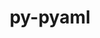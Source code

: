 ---
title: "py-pyaml"
layout: cache
categories: [package, develop]
meta: {"versions": ["21.8.3"], "compilers": ["gcc@=11.4.0", "gcc@=9.4.0", "oneapi@=2023.2.0", "oneapi@=2023.2.1"], "oss": ["ubuntu20.04"], "platforms": ["linux"], "targets": ["aarch64", "neoverse_v1", "ppc64le", "x86_64_v3"], "stacks": ["e4s", "e4s-arm", "e4s-neoverse_v1", "e4s-oneapi", "e4s-power", "root"], "num_specs": 37, "num_specs_by_stack": {"root": 37, "e4s-arm": 6, "e4s-neoverse_v1": 5, "e4s-power": 9, "e4s": 9, "e4s-oneapi": 8}}
spec_details: [{"hash": "u27nw7feb2g7qqhwtiojmmnxzfl243t2", "compiler": "gcc@=11.4.0", "versions": ["21.8.3"], "os": "ubuntu20.04", "platform": "linux", "target": "aarch64", "variants": ["build_system=python_pip"], "stacks": ["root", "e4s-arm"], "size": "-", "tarball": "https://binaries.spack.io/develop/build_cache/linux-ubuntu20.04-aarch64/gcc-11.4.0/py-pyaml-21.8.3/linux-ubuntu20.04-aarch64-gcc-11.4.0-py-pyaml-21.8.3-u27nw7feb2g7qqhwtiojmmnxzfl243t2.spack"}, {"hash": "2ntw76boi2ynzi4lpfjsl7kxrivwlsue", "compiler": "gcc@=11.4.0", "versions": ["21.8.3"], "os": "ubuntu20.04", "platform": "linux", "target": "aarch64", "variants": ["build_system=python_pip"], "stacks": ["root", "e4s-arm"], "size": "-", "tarball": "https://binaries.spack.io/develop/build_cache/linux-ubuntu20.04-aarch64/gcc-11.4.0/py-pyaml-21.8.3/linux-ubuntu20.04-aarch64-gcc-11.4.0-py-pyaml-21.8.3-2ntw76boi2ynzi4lpfjsl7kxrivwlsue.spack"}, {"hash": "mks53nw3ateuvs7ktejgruuc2yhl3hgq", "compiler": "gcc@=11.4.0", "versions": ["21.8.3"], "os": "ubuntu20.04", "platform": "linux", "target": "aarch64", "variants": ["build_system=python_pip"], "stacks": ["root", "e4s-arm"], "size": "-", "tarball": "https://binaries.spack.io/develop/build_cache/linux-ubuntu20.04-aarch64/gcc-11.4.0/py-pyaml-21.8.3/linux-ubuntu20.04-aarch64-gcc-11.4.0-py-pyaml-21.8.3-mks53nw3ateuvs7ktejgruuc2yhl3hgq.spack"}, {"hash": "6xxlwvgutshy6mnepfqvpbpa44w4hfan", "compiler": "gcc@=11.4.0", "versions": ["21.8.3"], "os": "ubuntu20.04", "platform": "linux", "target": "aarch64", "variants": ["build_system=python_pip"], "stacks": ["root", "e4s-arm"], "size": "-", "tarball": "https://binaries.spack.io/develop/build_cache/linux-ubuntu20.04-aarch64/gcc-11.4.0/py-pyaml-21.8.3/linux-ubuntu20.04-aarch64-gcc-11.4.0-py-pyaml-21.8.3-6xxlwvgutshy6mnepfqvpbpa44w4hfan.spack"}, {"hash": "db2uxqnka5xvh7cmcx7a4igpbbb4fgbc", "compiler": "gcc@=11.4.0", "versions": ["21.8.3"], "os": "ubuntu20.04", "platform": "linux", "target": "aarch64", "variants": ["build_system=python_pip"], "stacks": ["root", "e4s-arm"], "size": "-", "tarball": "https://binaries.spack.io/develop/build_cache/linux-ubuntu20.04-aarch64/gcc-11.4.0/py-pyaml-21.8.3/linux-ubuntu20.04-aarch64-gcc-11.4.0-py-pyaml-21.8.3-db2uxqnka5xvh7cmcx7a4igpbbb4fgbc.spack"}, {"hash": "odkkuy6qnu3q2qz7re5wamtzueealcds", "compiler": "gcc@=11.4.0", "versions": ["21.8.3"], "os": "ubuntu20.04", "platform": "linux", "target": "aarch64", "variants": ["build_system=python_pip"], "stacks": ["root", "e4s-arm"], "size": "-", "tarball": "https://binaries.spack.io/develop/build_cache/linux-ubuntu20.04-aarch64/gcc-11.4.0/py-pyaml-21.8.3/linux-ubuntu20.04-aarch64-gcc-11.4.0-py-pyaml-21.8.3-odkkuy6qnu3q2qz7re5wamtzueealcds.spack"}, {"hash": "laxbrjx7zqrmk5k2tfcttcppa7yxsg22", "compiler": "gcc@=11.4.0", "versions": ["21.8.3"], "os": "ubuntu20.04", "platform": "linux", "target": "neoverse_v1", "variants": ["build_system=python_pip"], "stacks": ["root", "e4s-neoverse_v1"], "size": "-", "tarball": "https://binaries.spack.io/develop/build_cache/linux-ubuntu20.04-neoverse_v1/gcc-11.4.0/py-pyaml-21.8.3/linux-ubuntu20.04-neoverse_v1-gcc-11.4.0-py-pyaml-21.8.3-laxbrjx7zqrmk5k2tfcttcppa7yxsg22.spack"}, {"hash": "okafjojhttkvhsysc666djp5n5aqx5je", "compiler": "gcc@=11.4.0", "versions": ["21.8.3"], "os": "ubuntu20.04", "platform": "linux", "target": "neoverse_v1", "variants": ["build_system=python_pip"], "stacks": ["root", "e4s-neoverse_v1"], "size": "-", "tarball": "https://binaries.spack.io/develop/build_cache/linux-ubuntu20.04-neoverse_v1/gcc-11.4.0/py-pyaml-21.8.3/linux-ubuntu20.04-neoverse_v1-gcc-11.4.0-py-pyaml-21.8.3-okafjojhttkvhsysc666djp5n5aqx5je.spack"}, {"hash": "bcnvtyikxo5bc6fsg3vmbipkgtm7iurf", "compiler": "gcc@=11.4.0", "versions": ["21.8.3"], "os": "ubuntu20.04", "platform": "linux", "target": "neoverse_v1", "variants": ["build_system=python_pip"], "stacks": ["root", "e4s-neoverse_v1"], "size": "-", "tarball": "https://binaries.spack.io/develop/build_cache/linux-ubuntu20.04-neoverse_v1/gcc-11.4.0/py-pyaml-21.8.3/linux-ubuntu20.04-neoverse_v1-gcc-11.4.0-py-pyaml-21.8.3-bcnvtyikxo5bc6fsg3vmbipkgtm7iurf.spack"}, {"hash": "6y3wucutx3bsi2t6lza3ur2vkut23l6j", "compiler": "gcc@=11.4.0", "versions": ["21.8.3"], "os": "ubuntu20.04", "platform": "linux", "target": "neoverse_v1", "variants": ["build_system=python_pip"], "stacks": ["root", "e4s-neoverse_v1"], "size": "-", "tarball": "https://binaries.spack.io/develop/build_cache/linux-ubuntu20.04-neoverse_v1/gcc-11.4.0/py-pyaml-21.8.3/linux-ubuntu20.04-neoverse_v1-gcc-11.4.0-py-pyaml-21.8.3-6y3wucutx3bsi2t6lza3ur2vkut23l6j.spack"}, {"hash": "524w75a67n7k3rjo4e5kl5iu5fk7lgcm", "compiler": "gcc@=11.4.0", "versions": ["21.8.3"], "os": "ubuntu20.04", "platform": "linux", "target": "neoverse_v1", "variants": ["build_system=python_pip"], "stacks": ["root", "e4s-neoverse_v1"], "size": "-", "tarball": "https://binaries.spack.io/develop/build_cache/linux-ubuntu20.04-neoverse_v1/gcc-11.4.0/py-pyaml-21.8.3/linux-ubuntu20.04-neoverse_v1-gcc-11.4.0-py-pyaml-21.8.3-524w75a67n7k3rjo4e5kl5iu5fk7lgcm.spack"}, {"hash": "wbdnm6saq6lcp6cdbdjy5z4ywsjlbsaj", "compiler": "gcc@=9.4.0", "versions": ["21.8.3"], "os": "ubuntu20.04", "platform": "linux", "target": "ppc64le", "variants": ["build_system=python_pip"], "stacks": ["e4s-power", "root"], "size": "-", "tarball": "https://binaries.spack.io/develop/build_cache/linux-ubuntu20.04-ppc64le/gcc-9.4.0/py-pyaml-21.8.3/linux-ubuntu20.04-ppc64le-gcc-9.4.0-py-pyaml-21.8.3-wbdnm6saq6lcp6cdbdjy5z4ywsjlbsaj.spack"}, {"hash": "tfpxvxupxz2jhjud4qmvpfi4xjn6gwzx", "compiler": "gcc@=9.4.0", "versions": ["21.8.3"], "os": "ubuntu20.04", "platform": "linux", "target": "ppc64le", "variants": ["build_system=python_pip"], "stacks": ["e4s-power", "root"], "size": "-", "tarball": "https://binaries.spack.io/develop/build_cache/linux-ubuntu20.04-ppc64le/gcc-9.4.0/py-pyaml-21.8.3/linux-ubuntu20.04-ppc64le-gcc-9.4.0-py-pyaml-21.8.3-tfpxvxupxz2jhjud4qmvpfi4xjn6gwzx.spack"}, {"hash": "5xtbx4nnqs3uwqfhytrwxyadbzznr44l", "compiler": "gcc@=9.4.0", "versions": ["21.8.3"], "os": "ubuntu20.04", "platform": "linux", "target": "ppc64le", "variants": ["build_system=python_pip"], "stacks": ["e4s-power", "root"], "size": "-", "tarball": "https://binaries.spack.io/develop/build_cache/linux-ubuntu20.04-ppc64le/gcc-9.4.0/py-pyaml-21.8.3/linux-ubuntu20.04-ppc64le-gcc-9.4.0-py-pyaml-21.8.3-5xtbx4nnqs3uwqfhytrwxyadbzznr44l.spack"}, {"hash": "jxxpyec45hikvx24cpux7j2zx6amblsa", "compiler": "gcc@=9.4.0", "versions": ["21.8.3"], "os": "ubuntu20.04", "platform": "linux", "target": "ppc64le", "variants": ["build_system=python_pip"], "stacks": ["e4s-power", "root"], "size": "-", "tarball": "https://binaries.spack.io/develop/build_cache/linux-ubuntu20.04-ppc64le/gcc-9.4.0/py-pyaml-21.8.3/linux-ubuntu20.04-ppc64le-gcc-9.4.0-py-pyaml-21.8.3-jxxpyec45hikvx24cpux7j2zx6amblsa.spack"}, {"hash": "brj4f2f372eg5p6qmjfnvnbgbii5kefx", "compiler": "gcc@=9.4.0", "versions": ["21.8.3"], "os": "ubuntu20.04", "platform": "linux", "target": "ppc64le", "variants": ["build_system=python_pip"], "stacks": ["e4s-power", "root"], "size": "-", "tarball": "https://binaries.spack.io/develop/build_cache/linux-ubuntu20.04-ppc64le/gcc-9.4.0/py-pyaml-21.8.3/linux-ubuntu20.04-ppc64le-gcc-9.4.0-py-pyaml-21.8.3-brj4f2f372eg5p6qmjfnvnbgbii5kefx.spack"}, {"hash": "ctf7shknkjwcgyy2wvwqabsxl35i4zam", "compiler": "gcc@=9.4.0", "versions": ["21.8.3"], "os": "ubuntu20.04", "platform": "linux", "target": "ppc64le", "variants": ["build_system=python_pip"], "stacks": ["e4s-power", "root"], "size": "-", "tarball": "https://binaries.spack.io/develop/build_cache/linux-ubuntu20.04-ppc64le/gcc-9.4.0/py-pyaml-21.8.3/linux-ubuntu20.04-ppc64le-gcc-9.4.0-py-pyaml-21.8.3-ctf7shknkjwcgyy2wvwqabsxl35i4zam.spack"}, {"hash": "rcbjtrjemq3qhwy2cncsqbrogz55q5x5", "compiler": "gcc@=9.4.0", "versions": ["21.8.3"], "os": "ubuntu20.04", "platform": "linux", "target": "ppc64le", "variants": ["build_system=python_pip"], "stacks": ["e4s-power", "root"], "size": "-", "tarball": "https://binaries.spack.io/develop/build_cache/linux-ubuntu20.04-ppc64le/gcc-9.4.0/py-pyaml-21.8.3/linux-ubuntu20.04-ppc64le-gcc-9.4.0-py-pyaml-21.8.3-rcbjtrjemq3qhwy2cncsqbrogz55q5x5.spack"}, {"hash": "xwr45xm6hrwac4zq7qex4thk2lgnrv66", "compiler": "gcc@=9.4.0", "versions": ["21.8.3"], "os": "ubuntu20.04", "platform": "linux", "target": "ppc64le", "variants": ["build_system=python_pip"], "stacks": ["e4s-power", "root"], "size": "-", "tarball": "https://binaries.spack.io/develop/build_cache/linux-ubuntu20.04-ppc64le/gcc-9.4.0/py-pyaml-21.8.3/linux-ubuntu20.04-ppc64le-gcc-9.4.0-py-pyaml-21.8.3-xwr45xm6hrwac4zq7qex4thk2lgnrv66.spack"}, {"hash": "gcnedcijlsczrjlcurgn7unzgvse5vaf", "compiler": "gcc@=9.4.0", "versions": ["21.8.3"], "os": "ubuntu20.04", "platform": "linux", "target": "ppc64le", "variants": ["build_system=python_pip"], "stacks": ["e4s-power", "root"], "size": "-", "tarball": "https://binaries.spack.io/develop/build_cache/linux-ubuntu20.04-ppc64le/gcc-9.4.0/py-pyaml-21.8.3/linux-ubuntu20.04-ppc64le-gcc-9.4.0-py-pyaml-21.8.3-gcnedcijlsczrjlcurgn7unzgvse5vaf.spack"}, {"hash": "ibts3cdrf456c5ayy7wyodjbwahcrgmg", "compiler": "gcc@=11.4.0", "versions": ["21.8.3"], "os": "ubuntu20.04", "platform": "linux", "target": "x86_64_v3", "variants": ["build_system=python_pip"], "stacks": ["e4s", "root"], "size": "-", "tarball": "https://binaries.spack.io/develop/build_cache/linux-ubuntu20.04-x86_64_v3/gcc-11.4.0/py-pyaml-21.8.3/linux-ubuntu20.04-x86_64_v3-gcc-11.4.0-py-pyaml-21.8.3-ibts3cdrf456c5ayy7wyodjbwahcrgmg.spack"}, {"hash": "owlow3tmumzp5aiveodjonkb7d6nz4gd", "compiler": "gcc@=11.4.0", "versions": ["21.8.3"], "os": "ubuntu20.04", "platform": "linux", "target": "x86_64_v3", "variants": ["build_system=python_pip"], "stacks": ["e4s", "root"], "size": "-", "tarball": "https://binaries.spack.io/develop/build_cache/linux-ubuntu20.04-x86_64_v3/gcc-11.4.0/py-pyaml-21.8.3/linux-ubuntu20.04-x86_64_v3-gcc-11.4.0-py-pyaml-21.8.3-owlow3tmumzp5aiveodjonkb7d6nz4gd.spack"}, {"hash": "xxwijbccnimefqfcwqtmpcd4myjjsqdx", "compiler": "gcc@=11.4.0", "versions": ["21.8.3"], "os": "ubuntu20.04", "platform": "linux", "target": "x86_64_v3", "variants": ["build_system=python_pip"], "stacks": ["e4s", "root"], "size": "-", "tarball": "https://binaries.spack.io/develop/build_cache/linux-ubuntu20.04-x86_64_v3/gcc-11.4.0/py-pyaml-21.8.3/linux-ubuntu20.04-x86_64_v3-gcc-11.4.0-py-pyaml-21.8.3-xxwijbccnimefqfcwqtmpcd4myjjsqdx.spack"}, {"hash": "ehbo6noidbdqhrmwmm2uhnmfz55ses6m", "compiler": "gcc@=11.4.0", "versions": ["21.8.3"], "os": "ubuntu20.04", "platform": "linux", "target": "x86_64_v3", "variants": ["build_system=python_pip"], "stacks": ["e4s", "root"], "size": "-", "tarball": "https://binaries.spack.io/develop/build_cache/linux-ubuntu20.04-x86_64_v3/gcc-11.4.0/py-pyaml-21.8.3/linux-ubuntu20.04-x86_64_v3-gcc-11.4.0-py-pyaml-21.8.3-ehbo6noidbdqhrmwmm2uhnmfz55ses6m.spack"}, {"hash": "frn7iqph7ar7ky6a7hz3rra3sqw6eack", "compiler": "gcc@=11.4.0", "versions": ["21.8.3"], "os": "ubuntu20.04", "platform": "linux", "target": "x86_64_v3", "variants": ["build_system=python_pip"], "stacks": ["e4s", "root"], "size": "-", "tarball": "https://binaries.spack.io/develop/build_cache/linux-ubuntu20.04-x86_64_v3/gcc-11.4.0/py-pyaml-21.8.3/linux-ubuntu20.04-x86_64_v3-gcc-11.4.0-py-pyaml-21.8.3-frn7iqph7ar7ky6a7hz3rra3sqw6eack.spack"}, {"hash": "taalccfacbvzo4mdi3ywhyn7lbblu5cz", "compiler": "gcc@=11.4.0", "versions": ["21.8.3"], "os": "ubuntu20.04", "platform": "linux", "target": "x86_64_v3", "variants": ["build_system=python_pip"], "stacks": ["e4s", "root"], "size": "-", "tarball": "https://binaries.spack.io/develop/build_cache/linux-ubuntu20.04-x86_64_v3/gcc-11.4.0/py-pyaml-21.8.3/linux-ubuntu20.04-x86_64_v3-gcc-11.4.0-py-pyaml-21.8.3-taalccfacbvzo4mdi3ywhyn7lbblu5cz.spack"}, {"hash": "f7ijy4ka5dim6wzchd7vasjzx4xxgoiv", "compiler": "gcc@=11.4.0", "versions": ["21.8.3"], "os": "ubuntu20.04", "platform": "linux", "target": "x86_64_v3", "variants": ["build_system=python_pip"], "stacks": ["e4s", "root"], "size": "-", "tarball": "https://binaries.spack.io/develop/build_cache/linux-ubuntu20.04-x86_64_v3/gcc-11.4.0/py-pyaml-21.8.3/linux-ubuntu20.04-x86_64_v3-gcc-11.4.0-py-pyaml-21.8.3-f7ijy4ka5dim6wzchd7vasjzx4xxgoiv.spack"}, {"hash": "nqnhigytbzbtzqd3c7zuimijzthirwdh", "compiler": "gcc@=11.4.0", "versions": ["21.8.3"], "os": "ubuntu20.04", "platform": "linux", "target": "x86_64_v3", "variants": ["build_system=python_pip"], "stacks": ["e4s", "root"], "size": "-", "tarball": "https://binaries.spack.io/develop/build_cache/linux-ubuntu20.04-x86_64_v3/gcc-11.4.0/py-pyaml-21.8.3/linux-ubuntu20.04-x86_64_v3-gcc-11.4.0-py-pyaml-21.8.3-nqnhigytbzbtzqd3c7zuimijzthirwdh.spack"}, {"hash": "pbqj467zjl2zaftum6medgchlmhnbgal", "compiler": "gcc@=11.4.0", "versions": ["21.8.3"], "os": "ubuntu20.04", "platform": "linux", "target": "x86_64_v3", "variants": ["build_system=python_pip"], "stacks": ["e4s", "root"], "size": "-", "tarball": "https://binaries.spack.io/develop/build_cache/linux-ubuntu20.04-x86_64_v3/gcc-11.4.0/py-pyaml-21.8.3/linux-ubuntu20.04-x86_64_v3-gcc-11.4.0-py-pyaml-21.8.3-pbqj467zjl2zaftum6medgchlmhnbgal.spack"}, {"hash": "lm3brtoc55lsqeuokqdmhdwil6dv6ray", "compiler": "oneapi@=2023.2.0", "versions": ["21.8.3"], "os": "ubuntu20.04", "platform": "linux", "target": "x86_64_v3", "variants": ["build_system=python_pip"], "stacks": ["e4s-oneapi", "root"], "size": "-", "tarball": "https://binaries.spack.io/develop/build_cache/linux-ubuntu20.04-x86_64_v3/oneapi-2023.2.0/py-pyaml-21.8.3/linux-ubuntu20.04-x86_64_v3-oneapi-2023.2.0-py-pyaml-21.8.3-lm3brtoc55lsqeuokqdmhdwil6dv6ray.spack"}, {"hash": "3nsjh2cdncdekzwr3szhnhvjqrwuwbu2", "compiler": "oneapi@=2023.2.1", "versions": ["21.8.3"], "os": "ubuntu20.04", "platform": "linux", "target": "x86_64_v3", "variants": ["build_system=python_pip"], "stacks": ["e4s-oneapi", "root"], "size": "-", "tarball": "https://binaries.spack.io/develop/build_cache/linux-ubuntu20.04-x86_64_v3/oneapi-2023.2.1/py-pyaml-21.8.3/linux-ubuntu20.04-x86_64_v3-oneapi-2023.2.1-py-pyaml-21.8.3-3nsjh2cdncdekzwr3szhnhvjqrwuwbu2.spack"}, {"hash": "ourldmqgvebb5xybyczzqel77xjdrwss", "compiler": "oneapi@=2023.2.1", "versions": ["21.8.3"], "os": "ubuntu20.04", "platform": "linux", "target": "x86_64_v3", "variants": ["build_system=python_pip"], "stacks": ["e4s-oneapi", "root"], "size": "-", "tarball": "https://binaries.spack.io/develop/build_cache/linux-ubuntu20.04-x86_64_v3/oneapi-2023.2.1/py-pyaml-21.8.3/linux-ubuntu20.04-x86_64_v3-oneapi-2023.2.1-py-pyaml-21.8.3-ourldmqgvebb5xybyczzqel77xjdrwss.spack"}, {"hash": "f7rcd2nq5ns52dupns2ulecobb4d3qm5", "compiler": "oneapi@=2023.2.1", "versions": ["21.8.3"], "os": "ubuntu20.04", "platform": "linux", "target": "x86_64_v3", "variants": ["build_system=python_pip"], "stacks": ["e4s-oneapi", "root"], "size": "-", "tarball": "https://binaries.spack.io/develop/build_cache/linux-ubuntu20.04-x86_64_v3/oneapi-2023.2.1/py-pyaml-21.8.3/linux-ubuntu20.04-x86_64_v3-oneapi-2023.2.1-py-pyaml-21.8.3-f7rcd2nq5ns52dupns2ulecobb4d3qm5.spack"}, {"hash": "54lzch25uigwzoj3pl4pdxfozwavv46z", "compiler": "oneapi@=2023.2.1", "versions": ["21.8.3"], "os": "ubuntu20.04", "platform": "linux", "target": "x86_64_v3", "variants": ["build_system=python_pip"], "stacks": ["e4s-oneapi", "root"], "size": "-", "tarball": "https://binaries.spack.io/develop/build_cache/linux-ubuntu20.04-x86_64_v3/oneapi-2023.2.1/py-pyaml-21.8.3/linux-ubuntu20.04-x86_64_v3-oneapi-2023.2.1-py-pyaml-21.8.3-54lzch25uigwzoj3pl4pdxfozwavv46z.spack"}, {"hash": "dsbdpkgvvfrdejclfzxb5nfojppvs62l", "compiler": "oneapi@=2023.2.1", "versions": ["21.8.3"], "os": "ubuntu20.04", "platform": "linux", "target": "x86_64_v3", "variants": ["build_system=python_pip"], "stacks": ["e4s-oneapi", "root"], "size": "-", "tarball": "https://binaries.spack.io/develop/build_cache/linux-ubuntu20.04-x86_64_v3/oneapi-2023.2.1/py-pyaml-21.8.3/linux-ubuntu20.04-x86_64_v3-oneapi-2023.2.1-py-pyaml-21.8.3-dsbdpkgvvfrdejclfzxb5nfojppvs62l.spack"}, {"hash": "gciyh4rxw5lovemi6zrrllcrpp3g2kp4", "compiler": "oneapi@=2023.2.1", "versions": ["21.8.3"], "os": "ubuntu20.04", "platform": "linux", "target": "x86_64_v3", "variants": ["build_system=python_pip"], "stacks": ["e4s-oneapi", "root"], "size": "-", "tarball": "https://binaries.spack.io/develop/build_cache/linux-ubuntu20.04-x86_64_v3/oneapi-2023.2.1/py-pyaml-21.8.3/linux-ubuntu20.04-x86_64_v3-oneapi-2023.2.1-py-pyaml-21.8.3-gciyh4rxw5lovemi6zrrllcrpp3g2kp4.spack"}, {"hash": "pt4y7fjzocewnlcxoq3j7fgfeu23zplu", "compiler": "oneapi@=2023.2.1", "versions": ["21.8.3"], "os": "ubuntu20.04", "platform": "linux", "target": "x86_64_v3", "variants": ["build_system=python_pip"], "stacks": ["e4s-oneapi", "root"], "size": "-", "tarball": "https://binaries.spack.io/develop/build_cache/linux-ubuntu20.04-x86_64_v3/oneapi-2023.2.1/py-pyaml-21.8.3/linux-ubuntu20.04-x86_64_v3-oneapi-2023.2.1-py-pyaml-21.8.3-pt4y7fjzocewnlcxoq3j7fgfeu23zplu.spack"}]
---
